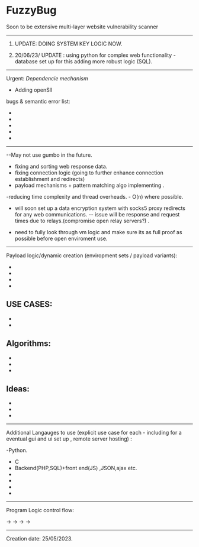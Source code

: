 # FuzzyBug
Soon to be extensive multi-layer website vulnerability scanner

-----------
1. UPDATE: DOING SYSTEM KEY LOGIC NOW.


2. 20/06/23/ UPDATE : using python for complex web functionality - database set up for this adding more robust logic (SQL).
---------------



Urgent: *Dependencie mechanism*

- Adding openSll

bugs & semantic error list:

-
-
-
-
-





---------
--May not use gumbo in the future.
- fixing and sorting web response data.
- fixing connection logic (going to further enhance connection establishment and redirects)
- payload mechanisms + pattern matching algo implementing .

-reducing time complexity and thread overheads. - O(n) where possible.


- will soon set up a data encryption system with socks5 proxy redirects for any web communications.
-- issue will be response and request times due to relays.(compromise open relay servers?) .


- need to fully look through vm logic and make sure its as full proof as possible before open enviroment use.


-------
Payload logic/dynamic creation (enviropment sets / payload variants):

-
-
-
-


USE CASES: 
-
-
-


Algorithms:
-
-
-
-

Ideas:
-
-
-
-

____
Additional Langauges to use (explicit use case for each - including for a eventual gui and ui set up , remote server hosting) :

-Python.
- C
- Backend(PHP,SQL)+front end(JS) ,JSON,ajax etc.
- 
-
-
-
-----





Program Logic control flow: 


->     ->    ->   ->   



-----------------------------



Creation date: 25/05/2023.

